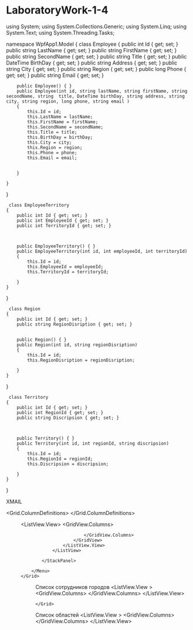 # LaboratoryWork-1-4
using System;
using System.Collections.Generic;
using System.Linq;
using System.Text;
using System.Threading.Tasks;

namespace WpfApp1.Model
{
    class Employee
    {
        public int Id { get; set; }
        public string LastName { get; set; }
        public string FirstName { get; set; }
        public string SecondName { get; set; }
        public string Title { get; set; }
        public DateTime BirthDay { get; set; }
        public string Address { get; set; }
        public string City { get; set; }
        public string Region { get; set; }
        public long Phone { get; set; }
        public string Email { get; set; }



        public Employee() { }
        public Employee(int id, string lastName, string firstName, string secondName, string  title, DateTime birthDay, string address, string city, string region, long phone, string email )
        {
            this.Id = id;
            this.LastName = lastName;
            this.FirstName = firstName;
            this.SecondName = secondName;
            this.Title = title;
            this.BirthDay = birthDay;
            this.City = city;
            this.Region = region;
            this.Phone = phone;
            this.Email = email;


        }

    }
}



     class EmployeeTerritory
    {
        public int Id { get; set; }
        public int EmployeeId { get; set; }
        public int TerritoryId { get; set; }



        public EmployeeTerritory() { }
        public EmployeeTerritory(int id, int employeeId, int territoryId)
        {
            this.Id = id;
            this.EmployeeId = employeeId;
            this.TerritoryId = territoryId;

        }
    }
}





     class Region
    {
        public int Id { get; set; }
        public string RegionDisription { get; set; }


        public Region() { }
        public Region(int id, string regionDisription)
        {
            this.Id = id;
            this.RegionDisription = regionDisription;

        }
    }
}




     class Territory
    {
        public int Id { get; set; }
        public int RegionId { get; set; }
        public string Discripsion { get; set; }



        public Territory() { }
        public Territory(int id, int regionId, string discripsion)
        {
            this.Id = id;
            this.RegionId = regionId;
            this.Discripsion = discripsion;

        }
    }
}

XMAIL

<Window x:Class="WpfApp1.View.WindowEmployee"
        xmlns="http://schemas.microsoft.com/winfx/2006/xaml/presentation"
        xmlns:x="http://schemas.microsoft.com/winfx/2006/xaml"
        xmlns:d="http://schemas.microsoft.com/expression/blend/2008"
        xmlns:mc="http://schemas.openxmlformats.org/markup-compatibility/2006"
        xmlns:local="clr-namespace:WpfApp1.View"
        mc:Ignorable="d"
        Title="Сотрудники" Height="450" Width="700">
    <Grid>
        <Grid.ColumnDefinitions>
            <ColumnDefinition/>
        </Grid.ColumnDefinitions>
        <Menu>
            <StackPanel>
                <ListView x:Name="lvEmployee" RenderTransformOrigin="0.55,0.493" Width="695">
                    <ListView.View>
                        <GridView>
                            <GridView.Columns>
                                <GridViewColumn Header="Код" Width="80" 
                                    DisplayMemberBinding="{Binding Id}"/>
                                <GridViewColumn Header="Фамилия" Width="100"
                                    DisplayMemberBinding="{Binding LastName}"/>
                                <GridViewColumn Header="Имя" Width="90"
                                     DisplayMemberBinding="{Binding FirstName}"/>
                                <GridViewColumn Header="Отчество" Width="100"
                                     DisplayMemberBinding="{Binding SecondName}"/>
                                <GridViewColumn Header="Должность" Width="130"
                                     DisplayMemberBinding="{Binding Title}"/>
                                <GridViewColumn Header="Дата рождения" Width="100"
                                    DisplayMemberBinding="{Binding BirthDay}"/>
                                  


                            </GridView.Columns>
                        </GridView>
                    </ListView.View>
                </ListView>

            </StackPanel>

        </Menu>
    </Grid>
</Window>

<Window x:Class="WpfApp1.View.WindowEmployeeTerritory"
        xmlns="http://schemas.microsoft.com/winfx/2006/xaml/presentation"
        xmlns:x="http://schemas.microsoft.com/winfx/2006/xaml"
        xmlns:d="http://schemas.microsoft.com/expression/blend/2008"
        xmlns:mc="http://schemas.openxmlformats.org/markup-compatibility/2006"
        xmlns:local="clr-namespace:WpfApp1.View"
        mc:Ignorable="d"
        Title="Сотрудники городов" Height="450" Width="442">
    <Grid>
        <Menu/>
        <StackPanel Background="#FFD8D8D8">
            <Label Margin="5" HorizontalAlignment="Center">Список сотрудников городов</Label>
            <ListView x:Name="lvEmployeeTerritory" Background="#FFD3CDCD">
                <ListView.View >
                    <GridView>
                        <GridView.Columns>
                            <GridViewColumn Header="Код должности" Width="100"
 DisplayMemberBinding="{Binding EmployeeId}"/>
                            <GridViewColumn Header="Код города"
 DisplayMemberBinding="{Binding TerritoryId}"/>
                        </GridView.Columns>
                    </GridView>
                </ListView.View>
            </ListView>
        </StackPanel>

    </Grid>
</Window>


<Window x:Class="WpfApp1.View.WindowRegion"
        xmlns="http://schemas.microsoft.com/winfx/2006/xaml/presentation"
        xmlns:x="http://schemas.microsoft.com/winfx/2006/xaml"
        xmlns:d="http://schemas.microsoft.com/expression/blend/2008"
        xmlns:mc="http://schemas.openxmlformats.org/markup-compatibility/2006"
        xmlns:local="clr-namespace:WpfApp1.View"
        mc:Ignorable="d"
        Title="Область" Height="450" Width="410">
    <StackPanel Background="#FFD8D8D8">
        <Label Margin="5" HorizontalAlignment="Center">Список областей</Label>
        <ListView x:Name="lvRegion" Background="#FFD3CDCD">
            <ListView.View >
                <GridView>
                    <GridView.Columns>
                        <GridViewColumn Header="Код" Width="50"
 DisplayMemberBinding="{Binding Id}"/>
                        <GridViewColumn Header="Наименование областей"
 DisplayMemberBinding="{Binding RegionDisription}"/>
                    </GridView.Columns>
                </GridView>
            </ListView.View>
        </ListView>
    </StackPanel>
</Window>

